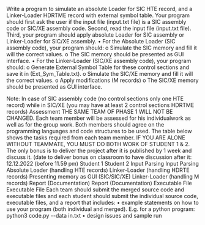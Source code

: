 Write a program to simulate an absolute Loader for SIC HTE record, and a Linker-Loader HDRTME
record with external symbol table.
Your program should first ask the user if the input file (input.txt file) is a SIC assembly code or SIC/XE
assembly code. Second, read the input file (input.txt file). Third, your program should apply absolute Loader for
SIC assembly or Linker-Loader for SIC/XE assembly.
• For the Absolute Loader (SIC assembly code), your program should:
o Simulate the SIC memory and fill it will the correct values.
o The SIC memory should be presented as GUI interface.
• For the Linker-Loader (SIC/XE assembly code), your program should:
o Generate External Symbol Table for these control sections and save it in (Ext_Sym_Table.txt).
o Simulate the SIC/XE memory and fill it will the correct values.
o Apply modifications (M records)
o The SIC/XE memory should be presented as GUI interface.

Note: In case of SIC assembly code (no control sections only one HTE record) while in SIC/XE (you may have
at least 2 control sections HDRTME records)
Assessment
THE SAME TEAM OF PHASE 1 WILL NOT BE CHANGED. Each team member will be assessed for his
individualwork as well as for the group work. Both members should agree on the programming languages and
code structures to be used. The table below shows the tasks required from each team member. IF YOU ARE
ALONE WITHOUT TEAMMATE, YOU MUST DO BOTH WORK OF STUDENT 1 & 2.
The only bonus is to deliver the project after it is published by 1 week and discuss it. (date to deliver
bonus on classroom to have discussion after it: 12.12.2022 (before 11.59 pm)
Student 1 Student 2
Input Parsing Input Parsing
Absolute Loader (handling HTE records) Linker-Loader (handling HDRTE records)
Presenting memory as GUI (SIC/SIC/XE) Linker-Loader (handling M records)
Report (Documentation) Report (Documentation)
Executable File Executable File
Each team should submit the merged source code and executable files and each student should
submit the individual source code, executable files, and a report that includes:
• example statements on how to use your program (both individual and merged). E.g. for a
python program: python3 code.py --data in.txt
• design issues and sample run
